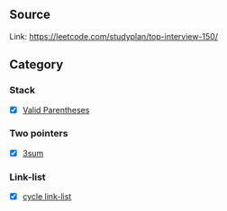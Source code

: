 ## Source

Link: https://leetcode.com/studyplan/top-interview-150/


##  Category


### Stack

- [x] [Valid Parentheses](stack/valid_parentheses.cpp)


### Two pointers

- [x] [3sum](two-pointers/3sums.cpp)


### Link-list

- [x] [cycle link-list](link-list/cycle.cpp)

